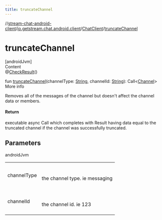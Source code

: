 ```yaml
---
title: truncateChannel
---
```

//[stream-chat-android-client](../../../index.md)/[io.getstream.chat.android.client](../index.md)/[ChatClient](index.md)/[truncateChannel](truncateChannel.md)



# truncateChannel  
[androidJvm]  
Content  
@[CheckResult](https://developer.android.com/reference/kotlin/androidx/annotation/CheckResult.html)()  
  
fun [truncateChannel](truncateChannel.md)(channelType: [String](https://kotlinlang.org/api/latest/jvm/stdlib/kotlin/-string/index.html), channelId: [String](https://kotlinlang.org/api/latest/jvm/stdlib/kotlin/-string/index.html)): Call&lt;[Channel](../../io.getstream.chat.android.client.models/Channel/index.md)&gt;  
More info  


Removes all of the messages of the channel but doesn't affect the channel data or members.



#### Return  


executable async Call which completes with Result having data equal to the truncated channel if the channel was successfully truncated.



## Parameters  
  
androidJvm  
  
| | |
|---|---|
| <a name="io.getstream.chat.android.client/ChatClient/truncateChannel/#kotlin.String#kotlin.String/PointingToDeclaration/"></a>channelType| <a name="io.getstream.chat.android.client/ChatClient/truncateChannel/#kotlin.String#kotlin.String/PointingToDeclaration/"></a><br/><br/>the channel type. ie messaging<br/><br/>|
| <a name="io.getstream.chat.android.client/ChatClient/truncateChannel/#kotlin.String#kotlin.String/PointingToDeclaration/"></a>channelId| <a name="io.getstream.chat.android.client/ChatClient/truncateChannel/#kotlin.String#kotlin.String/PointingToDeclaration/"></a><br/><br/>the channel id. ie 123<br/><br/>|
  
  



